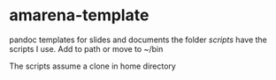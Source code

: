 # amarena-template
pandoc templates for slides and documents
the folder *scripts* have the scripts I use. Add to path or move to ~/bin

The scripts assume a clone in home directory
